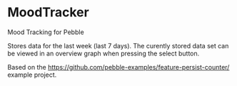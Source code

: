# MoodTracker
Mood Tracking for Pebble

Stores data for the last week (last 7 days). The curently stored data set can be viewed in an overview graph when pressing the select button.


Based on the <https://github.com/pebble-examples/feature-persist-counter/> example project.
